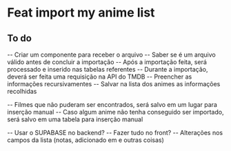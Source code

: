 # Feat import my anime list 

## To do

-- Criar um componente para receber o arquivo 
-- Saber se é um arquivo válido antes de concluir a importação
-- Após a importação feita, será processado e inserido nas tabelas referentes
-- Durante a importação, deverá ser feita uma requisição na API do TMDB 
-- Preencher as informações recursivamentes
-- Salvar na lista dos animes as informações recolhidas

  -- Filmes que não puderam ser encontrados, será salvo em um lugar para inserção manual
  -- Caso algum anime não tenha conseguido ser importado, será salvo em uma tabela para inserção manual


-- Usar o SUPABASE no backend?
-- Fazer tudo no front?
-- Alterações nos campos da lista (notas, adicionado em e outras coisas) 
